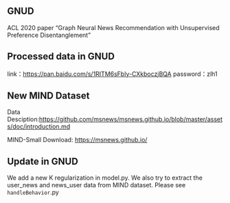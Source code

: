 ## GNUD
ACL 2020 paper “Graph Neural News Recommendation with Unsupervised Preference Disentanglement”

## Processed data in GNUD
link：https://pan.baidu.com/s/1RITM6sFbly-CXkboczjBQA 
password：zlh1

## New MIND Dataset
Data Desciption:https://github.com/msnews/msnews.github.io/blob/master/assets/doc/introduction.md 

MIND-Small Download: https://msnews.github.io/

## Update in GNUD
We add a new K regularization in model.py.
We also try to extract the user_news and news_user data from MIND dataset. Please see ``handleBehavior``.py
